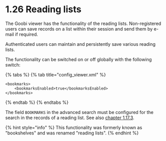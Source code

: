 # 1.26 Reading lists

The Goobi viewer has the functionality of the reading lists. Non-registered users can save records on a list within their session and send them by e-mail if required. 

Authenticated users can maintain and persistently save various reading lists. 

The functionality can be switched on or off globally with the following switch:

{% tabs %}
{% tab title="config\_viewer.xml" %}
```markup
<bookmarks>
    <bookmarksEnabled>true</bookmarksEnabled>
</bookmarks>
```
{% endtab %}
{% endtabs %}

The field `BOOKMARKS` in the advanced search must be configured for the search in the records of a reading list. See also [chapter 1.17.3](17/3.md).

{% hint style="info" %}
This functionality was formerly known as "bookshelves" and was renamed "reading lists".
{% endhint %}

